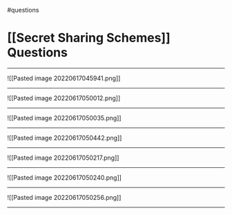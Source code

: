 #questions
# [[Secret Sharing Schemes]] Questions
___
![[Pasted image 20220617045941.png]]

___
![[Pasted image 20220617050012.png]]

___
![[Pasted image 20220617050035.png]]

___
![[Pasted image 20220617050442.png]]

___
![[Pasted image 20220617050217.png]]

___
![[Pasted image 20220617050240.png]]

___
![[Pasted image 20220617050256.png]]
___

